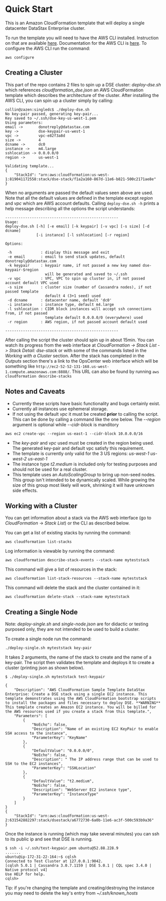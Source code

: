 # Quick Start

This is an Amazon CloudFormation template that will deploy a single datacenter DataStax Enterprise cluster.

To run the template you will need to have the AWS CLI installed.  Instruction on that are available [here](http://docs.aws.amazon.com/cli/latest/userguide/installing.html).  Documentation for the AWS CLI is [here](http://docs.aws.amazon.com/AWSCloudFormation/latest/UserGuide/cfn-using-cli.html).  To configure the AWS CLI run the command:

    aws configure

## Creating a Cluster

This part of the repo contains 2 files to spin up a DSE cluster: _deploy-dse.sh_ which references *cloudformation_dse.json* an AWS CloudFormation template which describes the architecture of the cluster. After installing the AWS CLI, you can spin up a cluster simply by calling:
```
collin@zazen:singledc$ ./deploy-dse.sh
No key-pair passed, generating key-pair...
Key saved to ~/.ssh/dse-key-us-west-1.pem
Using parameters:
email ->       donotreply@datastax.com
key ->         dse-keypair-us-west-1
vpc ->         vpc-e82f3a8d
size ->        4
dcname ->      dc0
instance ->    m4.large
sshlocation -> 0.0.0.0/0
region ->      us-west-1

Validating template...
{
    "StackId": "arn:aws:cloudformation:us-west-1:819041172558:stack/dse-stack/f1a2a160-867d-11e6-b821-500c2171ae8e"
}
```
When no arguments are passed the default values seen above are used. Note that all the default values are defined in the template except _region_ and _vpc_ which are AWS account defaults. Calling `deploy-dse.sh -h` prints a help message describing all the options the script understands:
```
---------------------------------------------------
Usage:
deploy-dse.sh [-h] [-e email] [-k keypair] [-v vpc] [-s size] [-d dcname]
              [-i instance] [-l sshlocation] [-r region]

Options:

 -h             : display this message and exit
 -e email       : email to send stack updates, default donotreply@datastax.com
 -k keypair     : keypair name, if not passed a new key named dse-keypair-$region
                  will be generated and saved to ~/.ssh
 -v vpc         : VPC, VPC to spin up cluster in, if not passed account default VPC used
 -s size        : cluster size (number of Cassandra nodes), if not passed template
                  default 4 (3+1 seed) used
 -d dcname      : datacenter name, default 'dc0'
 -i instance    : instance type, default m4.large
 -l sshlocation : CIDR block instances will accept ssh connections from, if not passed
                  template default 0.0.0.0/0 (everywhere) used
 -r region      : AWS region, if not passed account default used

---------------------------------------------------

```
After calling the script the cluster should spin up in about 15min. You can watch its progress from the web interface at  _CloudFormation -> Stack List -> Stack Detail: dse-stack_ or with some of the commands listed in the *Working with a Cluster* section. After the stack has completed in the _Outputs_ section there's a link to the OpsCenter web interface which will be something like `http://ec2-52-52-131-168.us-west-1.compute.amazonaws.com:8888/`. This URL can also be found by running `aws cloudformation describe-stacks`

## Notes and Caveats

- Currently these scripts have basic functionality and bugs certainly exist.
- Currently all instances use ephemeral storage.
- If not using the default _vpc_ it must be created **prior** to calling the script. This can be done by calling a command like the one below. The _--region_ argument is optional while _--cidr-block_ is manditory
```
aws ec2 create-vpc --region us-east-1 --cidr-block 10.0.0.0/16
```
- The _key-pair_ and _vpc_ used must be created in the region being used. The generated key-pair and default vpc satisfy this requirement.
- The template is currently only valid for the 3 US regions: _us-west-1 us-west-2 us-east-1_
- The instance type _t2.medium_ is included only for testing purposes and should not be used for a real cluster.
- This template uses an _AutoScalingGroup_ to bring up non-seed nodes. This group isn't intended to be dynamically scaled. While growing the size of this group most likely will work, shrinking it will have unknown side effects.

## Working with a Cluster
You can get information about a stack via the AWS web interface (go to _CloudFormation_ -> _Stack List_) or the CLI as described below.

You can get a list of existing stacks by running the command:

    aws cloudformation list-stacks

Log information is viewable by running the command:

    aws cloudformation describe-stack-events --stack-name myteststack

This command will give a list of resources in the stack:

    aws cloudformation list-stack-resources --stack-name myteststack

This command will delete the stack and the cluster contained in it:

    aws cloudformation delete-stack --stack-name myteststack


## Creating a Single Node
Note: _deploy-single.sh_ and _single-node.json_ are for didactic or testing purposed only, they are not intended to be used to build a cluster.

To create a single node run the command:

    ./deploy-single.sh myteststack key-pair

It takes 2 arguments, the name of the stack to create and the name of a key-pair.  The script then validates the template and deploys it to create a cluster (printing json as shown below).

```
$ ./deploy-single.sh myteststack test-keypair

{
    "Description": "AWS CloudFormation Sample Template DataStax Enterprise: Create a DSE stack using a single EC2 instance. This template demonstrates using the AWS CloudFormation bootstrap scripts to install the packages and files necessary to deploy DSE. **WARNING** This template creates an Amazon EC2 instance. You will be billed for the AWS resources used if you create a stack from this template.",
    "Parameters": [
        {
            "NoEcho": false,
            "Description": "Name of an existing EC2 KeyPair to enable SSH access to the instance",
            "ParameterKey": "KeyName"
        },
        {
            "DefaultValue": "0.0.0.0/0",
            "NoEcho": false,
            "Description": " The IP address range that can be used to SSH to the EC2 instances",
            "ParameterKey": "SSHLocation"
        },
        {
            "DefaultValue": "t2.medium",
            "NoEcho": false,
            "Description": "WebServer EC2 instance type",
            "ParameterKey": "InstanceType"
        }
    ]
}
{
    "StackId": "arn:aws:cloudformation:us-west-2:631542882297:stack/dsestack/a6772730-6a0b-11e6-ac3f-500c593b9a36"
}
```
Once the instance is running (which may take several minutes) you can ssh to its public ip and see that DSE is running.
```
$ ssh -i ~/.ssh/test-keypair.pem ubuntu@52.88.228.9
.......
ubuntu@ip-172-31-22-164:~$ cqlsh
Connected to Test Cluster at 127.0.0.1:9042.
[cqlsh 5.0.1 | Cassandra 3.0.7.1159 | DSE 5.0.1 | CQL spec 3.4.0 | Native protocol v4]
Use HELP for help.
cqlsh>

```
Tip: if you're changing the template and creating/destroying the instance you may need to delete the key's entry from *~/.ssh/known_hosts*
